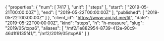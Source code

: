 {
  "properties": {
    "num": [
      7417
    ],
    "unit": [
      "steps"
    ],
    "start": [
      "2019-05-21T00:00:00Z"
    ],
    "end": [
      "2019-05-22T00:00:00Z"
    ],
    "published": [
      "2019-05-22T00:00:00Z"
    ]
  },
  "client_id": "https://www-api.jvt.me/fit",
  "date": "2019-05-22T00:00:00Z",
  "kind": "steps",
  "h": "h-measure",
  "slug": "2019/05/txpa6",
  "aliases": [
    "/mf2/1e882954-8739-412e-90c9-46d1f6135f41/",
    "/mf2/2019/05/txpA6"
  ]
}
